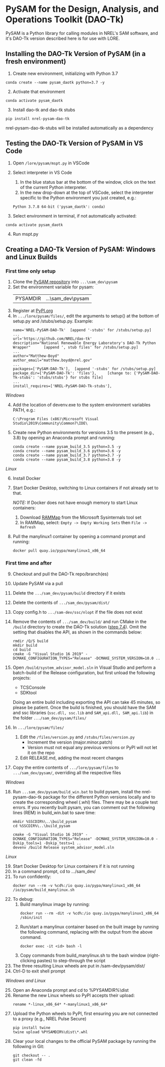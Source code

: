 # PySAM for the Design, Analysis, and Operations Toolkit (DAO-Tk)

PySAM is a Python library for calling modules in NREL's SAM software, and it's DAO-Tk version described here is for use with LORE.


## Installing the DAO-Tk Version of PySAM (in a fresh environment)
1. Create new environment, initializing with Python 3.7
```
conda create --name pysam_daotk python=3.7 -y
```

2. Activate that environment
```
conda activate pysam_daotk
```

3. Install dao-tk and dao-tk stubs
```
pip install nrel-pysam-dao-tk
```
nrel-pysam-dao-tk-stubs will be installed automatically as a dependency

## Testing the DAO-Tk Version of PySAM in VS Code

1. Open `/lore/pysam/mspt.py` in VSCode

2. Select interpreter in VS Code
	1. In the blue status bar at the bottom of the window, click on the text of the current Python interpreter.
	2. In the new drop-down at the top of VSCode, select the interpreter specific to the Python environment you just created, e.g.:
	```
	Python 3.7.8 64-bit ('pysam_daotk': conda)
	```

3. Select environment in terminal, if not automatically activated:
```
conda activate pysam_daotk
```

4. Run mspt.py


## Creating a DAO-Tk Version of PySAM: Windows and Linux Builds

### First time only setup

1. Clone the [PySAM repository](https://github.com/NREL/pysam) into `...\sam_dev\pysam`
2. Set the environment variable for pysam:
   <table>
   <tr><td>PYSAMDIR</td><td>...\sam_dev\pysam</td></tr>
   </table>
3. Register at [PyPI.org](https://pypi.org/)
4. In `.../lore/pysam/files/`, edit the arguments to setup() at the bottom of setup.py and /stubs/setup.py. Example:
	```
	name='NREL-PySAM-DAO-Tk'  [append '-stubs' for /stubs/setup.py]
	...
	url='https://github.com/NREL/dao-tk'
	description="National Renewable Energy Laboratory's DAO-Tk Python Wrapper"		[append ', stub files' for /stubs/setup.py]
	...
	author="Matthew-Boyd"
	author_email="matthew.boyd@nrel.gov"
	...
	packages=['PySAM-DAO-Tk'],  [append '-stubs' for /stubs/setup.py]
	package_dir={'PySAM-DAO-Tk': 'files'},     [change to: {'PySAM-DAO-Tk-stubs': 'stubs/stubs'} for stubs file]
	...
	install_requires=['NREL-PySAM-DAO-Tk-stubs'],
	```

*Windows*

4. Add the location of devenv.exe to the system environment variables PATH, e.g.:
	```
	C:\Program Files (x86)\Microsoft Visual Studio\2019\Community\Common7\IDE\
	```
5. Create new Python environments for versions 3.5 to the present (e.g., 3.8) by opening an Anaconda prompt and running:
	```
	conda create --name pysam_build_3.5 python=3.5 -y
	conda create --name pysam_build_3.6 python=3.6 -y
	conda create --name pysam_build_3.7 python=3.7 -y
	conda create --name pysam_build_3.8 python=3.8 -y
	```

*Linux*	

6. Install Docker
7. Start Docker Desktop, switching to Linux containers if not already set to that.

	*NOTE:* If Docker does not have enough memory to start Linux containers:
	1. Download [RAMMap](https://docs.microsoft.com/en-us/sysinternals/downloads/rammap) from the Microsoft Sysinternals tool set
	2. In RAMMap, select: `Empty -> Empty Working Sets` then `File -> Refresh`
8. Pull the manylinux1 container by opening a command prompt and running:
	```
	docker pull quay.io/pypa/manylinux1_x86_64
	```
   
### First time and after

9. Checkout and pull the DAO-Tk repo/branch(es)
10. Update PySAM via a pull
11. Delete the `.../sam_dev/pysam/build` directory if it exists
12. Delete the contents of `.../sam_dev/pysam/dist/`
13. Copy config.h to `.../sam-dev/ssc/nlopt` if the file does not exist
14. Remove the contents of `.../sam_dev/build/` and run CMake in the `/build` directory to create the DAO-Tk solution ([step 7.4](https://github.com/NREL/SAM/wiki/Windows-Build-Instructions#7-run-cmake-to-generate-sam-vs-2019-project-files)). Omit the setting that disables the API, as shown in the commands below:
	```
	rmdir /Q/S build
	mkdir build
	cd build
	cmake -G "Visual Studio 16 2019" -DCMAKE_CONFIGURATION_TYPES="Release" -DCMAKE_SYSTEM_VERSION=10.0 .. 
	```
15. Open `/build/system_advisor_model.sln` in Visual Studio and perform a batch-build of the Release configuration, but first unload the following projects:
	* TCSConsole
	* SDKtool
		
	Doing an entire build including exporting the API can take 45 minutes, so please be patient. Once the build is finished, you should have the SAM and ssc libraries (`ssc.dll, ssc.lib` and `SAM_api.dll, SAM_api.lib`) in the folder `.../sam_dev/pysam/files/`
16. In `.../lore/pysam/files/`
	1. Edit the `/files/version.py` and `/stubs/files/version.py`
		* Increment the version (major.minor.patch)
		* Version must not equal any previous versions or PyPI will not let it on the repo
	2. Edit RELEASE.md, adding the most recent changes
17. Copy the entire contents of `.../lore/pysam/files` to `.../sam_dev/pysam/`, overriding all the respective files

*Windows*

18. Run `...sam_dev/pysam/build_win.bat` to build pysam, install the nrel-pysam-dao-tk package for the different Python versions locally and to create the corresponding wheel (.whl) files. There may be a couple test errors. If you recently built pysam, you can comment out the following lines (REM) in build_win.bat to save time:
	```
	mkdir %SSCDIR%\..\build_pysam
	cd %SSCDIR%\..\build_pysam

	cmake -G "Visual Studio 16 2019" -DCMAKE_CONFIGURATION_TYPES="Release" -DCMAKE_SYSTEM_VERSION=10.0 -Dskip_tools=1 -Dskip_tests=1 ..
	devenv /build Release system_advisor_model.sln
	```

*Linux*

19. Start Docker Desktop for Linux containers if it is not running
20. In a command prompt, cd to .../sam_dev/
21. To run confidently:
	```
	docker run --rm -v %cd%:/io quay.io/pypa/manylinux1_x86_64 /io/pysam/build_manylinux.sh
	```
22. To debug:
	1. Build manylinux image by running:
		```
		docker run --rm -dit -v %cd%:/io quay.io/pypa/manylinux1_x86_64 /sbin/init
		```
	2. Run/start a manylinux container based on the built image by running the following command, replacing <id> with the output from the above command.
		```
		docker exec -it <id> bash -l
		```
	3. Copy commands from build_manylinux.sh to the bash window (right-clicking pastes) to step-through the script
23. The three resulting Linux wheels are put in /sam-dev/pysam/dist/
24. Ctrl-D to exit shell prompt

*Windows and Linux*

25. Open an Anaconda prompt and cd to %PYSAMDIR%\dist 
26. Rename the new Linux wheels so PyPI accepts their upload:
	```
	rename *-linux_x86_64* *-manylinux1_x86_64*
	```
27. Upload the Python wheels to PyPI, first ensuring you are not connected to a proxy (e.g., NREL Pulse Secure)
	```
	pip install twine
	twine upload %PYSAMDIR%\dist\*.whl
	```
28. Clear your local changes to the official PySAM package by running the following in Git:
	```
	git checkout -- .
	git clean -fd
	```
